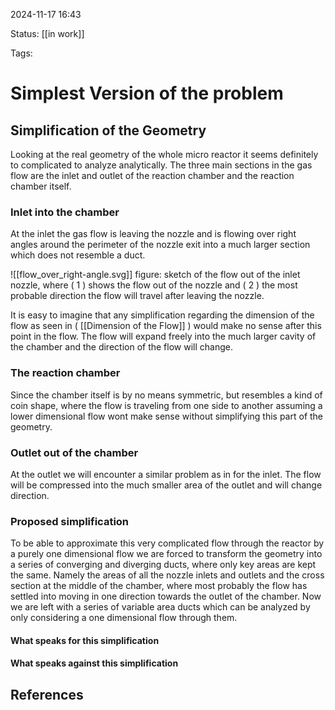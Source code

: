 2024-11-17 16:43

Status: [[in work]]

Tags:

# Simplest Version of the problem
## Simplification of the Geometry
Looking at the real geometry of the whole micro reactor it seems definitely to complicated to analyze analytically. The three main sections in the gas flow are the inlet and outlet of the reaction chamber and the reaction chamber itself.
### Inlet into the chamber
At the inlet the gas flow is leaving the nozzle and is flowing over right angles around the perimeter of the nozzle exit into a much larger section which does not resemble a duct.

![[flow_over_right-angle.svg]]
figure: sketch of the flow out of the inlet nozzle, where ( 1 ) shows the flow out of the nozzle and ( 2 ) the most probable direction the flow will travel after leaving the nozzle.

It is easy to imagine that any simplification regarding the dimension of the flow as seen in ( [[Dimension of the Flow]] ) would make no sense after this point in the flow. The flow will expand freely into the much larger cavity of the chamber and the direction of the flow will change.

### The reaction chamber
Since the chamber itself is by no means symmetric, but resembles a kind of coin shape, where the flow is traveling from one side to another assuming a lower dimensional flow wont make sense without simplifying this part of the geometry.

### Outlet out of the chamber
At the outlet we will encounter a similar problem as in for the inlet. The flow will be compressed into the much smaller area of the outlet and will change direction.
### Proposed simplification
To be able to approximate this very complicated flow through the reactor by a purely one dimensional flow we are forced to transform the geometry into a series of converging and diverging ducts, where only key areas are kept the same. Namely the areas of all the nozzle inlets and outlets and the cross section at the middle of the chamber, where most probably the flow has settled into moving in one direction towards the outlet of the chamber.
Now we are left with a series of variable area ducts which can be analyzed by only considering a one dimensional flow through them.
#### What speaks for this simplification

#### What speaks against this simplification

## References